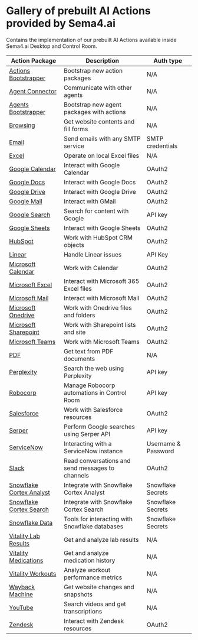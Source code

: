# Gallery of prebuilt AI Actions provided by Sema4.ai

Contains the implementation of our prebuilt AI Actions available inside Sema4.ai Desktop and Control Room.

| Action Package                                                   | Description                                      | Auth type           |
| ---------------------------------------------------------------- | ------------------------------------------------ | ------------------- |
| [Actions Bootstrapper](actions-bootstrapper/README.md)           | Bootstrap new action packages                    | N/A                 |
| [Agent Connector](agent-connector/README.md)                     | Communicate with other agents                    | N/A                 |
| [Agents Bootstrapper](agents-bootstrapper/README.md)             | Bootstrap new agent packages with actions        | N/A                 |
| [Browsing](browsing/README.md)                                   | Get website contents and fill forms              | N/A                 |
| [Email](email/README.md)                                         | Send emails with any SMTP service                | SMTP credentials    |
| [Excel](excel/README.md)                                         | Operate on local Excel files                     | N/A                 |
| [Google Calendar](google-calendar/README.md)                     | Interact with Google Calendar                    | OAuth2              |
| [Google Docs](google-docs/README.md)                             | Interact with Google Docs                        | OAuth2              |
| [Google Drive](google-drive/README.md)                           | Interact with Google Drive                       | OAuth2              |
| [Google Mail](google-mail/README.md)                             | Interact with GMail                              | OAuth2              |
| [Google Search](google-search/README.md)                         | Search for content with Google                   | API key             |
| [Google Sheets](google-sheets/README.md)                         | Interact with Google Sheets                      | OAuth2              |
| [HubSpot](hubspot/README.md)                                     | Work with HubSpot CRM objects                    | OAuth2              |
| [Linear](linear/README.md)                                       | Handle Linear issues                             | API Key             |
| [Microsoft Calendar](microsoft-calendar/README.md)               | Work with Calendar                               | OAuth2              |
| [Microsoft Excel](microsoft-excel/README.md)                     | Interact with Microsoft 365 Excel files          | OAuth2              |
| [Microsoft Mail](microsoft-mail/README.md)                       | Interact with Microsoft Mail                     | OAuth2              |
| [Microsoft Onedrive](microsoft-onedrive/README.md)               | Work with Onedrive files and folders             | OAuth2              |
| [Microsoft Sharepoint](microsoft-sharepoint/README.md)           | Work with Sharepoint lists and site              | OAuth2              |
| [Microsoft Teams](microsoft-teams/README.md)                     | Work with Microsoft Teams                        | OAuth2              |
| [PDF](pdf/README.md)                                             | Get text from PDF documents                      | N/A                 |
| [Perplexity](perplexity/README.md)                               | Search the web using Perplexity                  | API key             |
| [Robocorp](robocorp/README.md)                                   | Manage Robocorp automations in Control Room      | API key             |
| [Salesforce](salesforce/README.md)                               | Work with Salesforce resources                   | OAuth2              |
| [Serper](serper/README.md)                                       | Perform Google searches using Serper API         | API key             |
| [ServiceNow](servicenow/README.md)                               | Interacting with a ServiceNow instance           | Username & Password |
| [Slack](slack/README.md)                                         | Read conversations and send messages to channels | OAuth2              |
| [Snowflake Cortex Analyst](snowflake-cortex-analyst/README.md)   | Integrate with Snowflake Cortex Analyst          | Snowflake Secrets   |
| [Snowflake Cortex Search](snowflake-cortex-search/README.md)     | Integrate with Snowflake Cortex Search           | Snowflake Secrets   |
| [Snowflake Data](snowflake-data/README.md)                       | Tools for interacting with Snowflake databases   | Snowflake Secrets   |
| [Vitality Lab Results](vitality-lab-results/README.md)           | Get and analyze lab results                      | N/A                 |
| [Vitality Medications](vitality-medications/README.md)           | Get and analyze medication history               | N/A                 |
| [Vitality Workouts](vitality-workouts/README.md)                 | Analyze workout performance metrics              | N/A                 |
| [Wayback Machine](wayback-machine/README.md)                     | Get website changes and snapshots                | N/A                 |
| [YouTube](youtube/README.md)                                     | Search videos and get transcriptions             | N/A                 |
| [Zendesk](zendesk/README.md)                                     | Interact with Zendesk resources                  | OAuth2              |
